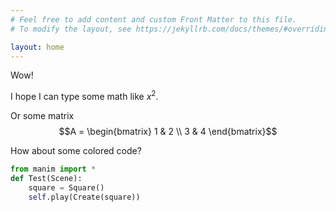 ```yaml
---
# Feel free to add content and custom Front Matter to this file.
# To modify the layout, see https://jekyllrb.com/docs/themes/#overriding-theme-defaults

layout: home
---
```


Wow!

I hope I can type some math like $x^2$.

Or some matrix
$$A = \begin{bmatrix}
 1 & 2 \\
 3 & 4
\end{bmatrix}$$

How about some colored code?

```python
from manim import *
def Test(Scene):
    square = Square()
    self.play(Create(square))
```